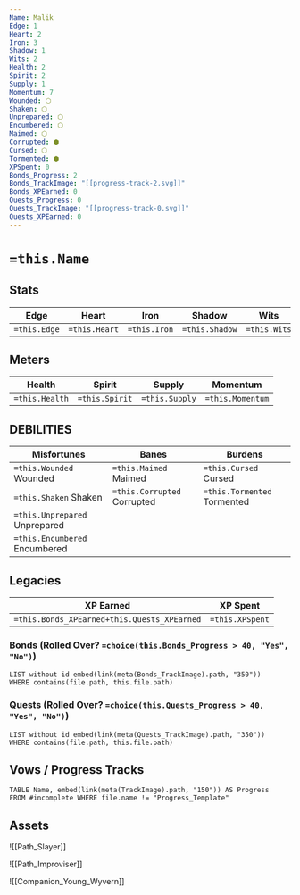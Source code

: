 ```yaml
---
Name: Malik
Edge: 1
Heart: 2
Iron: 3
Shadow: 1
Wits: 2
Health: 2
Spirit: 2
Supply: 1
Momentum: 7
Wounded: ⬡
Shaken: ⬡
Unprepared: ⬡
Encumbered: ⬡
Maimed: ⬡
Corrupted: ⬢
Cursed: ⬡
Tormented: ⬢
XPSpent: 0
Bonds_Progress: 2
Bonds_TrackImage: "[[progress-track-2.svg]]"
Bonds_XPEarned: 0
Quests_Progress: 0
Quests_TrackImage: "[[progress-track-0.svg]]"
Quests_XPEarned: 0
---
```

# `=this.Name`

## Stats
| Edge | Heart | Iron | Shadow | Wits |
| --- | --- | --- | --- | --- |
| `=this.Edge` | `=this.Heart` | `=this.Iron` | `=this.Shadow` | `=this.Wits` |

## Meters
| Health | Spirit | Supply | Momentum |
| --- | --- | --- | --- |
| `=this.Health` | `=this.Spirit` | `=this.Supply` | `=this.Momentum` |

## DEBILITIES
| Misfortunes | Banes | Burdens |
| --- | --- | --- |
| `=this.Wounded` Wounded | `=this.Maimed` Maimed | `=this.Cursed` Cursed |
| `=this.Shaken` Shaken | `=this.Corrupted` Corrupted | `=this.Tormented` Tormented |
| `=this.Unprepared` Unprepared |  |  |
|  `=this.Encumbered` Encumbered |  |  |

## Legacies
| XP Earned | XP Spent |
| --- | --- |
| `=this.Bonds_XPEarned+this.Quests_XPEarned` | `=this.XPSpent` |

### Bonds (Rolled Over? `=choice(this.Bonds_Progress > 40, "Yes", "No")`)
```dataview
LIST without id embed(link(meta(Bonds_TrackImage).path, "350"))
WHERE contains(file.path, this.file.path)
```
### Quests (Rolled Over? `=choice(this.Quests_Progress > 40, "Yes", "No")`)
```dataview
LIST without id embed(link(meta(Quests_TrackImage).path, "350"))
WHERE contains(file.path, this.file.path)
```

## Vows / Progress Tracks
```dataview
TABLE Name, embed(link(meta(TrackImage).path, "150")) AS Progress
FROM #incomplete WHERE file.name != "Progress_Template" 
```
## Assets

![[Path_Slayer]]

![[Path_Improviser]]

![[Companion_Young_Wyvern]]